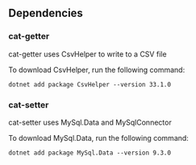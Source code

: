 ## Dependencies
### cat-getter
cat-getter uses CsvHelper to write to a CSV file

To download CsvHelper, run the following command:

`dotnet add package CsvHelper --version 33.1.0`

### cat-setter
cat-setter uses MySql.Data and MySqlConnector

To download MySql.Data, run the following command:

`dotnet add package MySql.Data --version 9.3.0`
